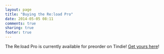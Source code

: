 ```yaml
---
layout: page
title: "Buying the Re:load Pro"
date: 2014-05-05 08:11
comments: true
sharing: true
footer: true
---
```


The Re:load Pro is currently available for preorder on Tindie! [Get yours here](https://www.tindie.com/products/arachnidlabs/reload-pro/)!